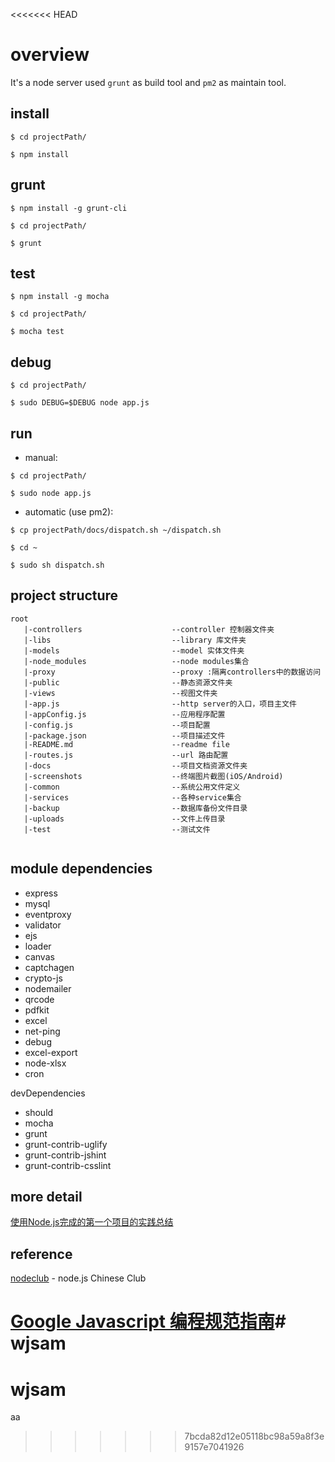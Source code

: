 <<<<<<< HEAD
# overview

It's a node server used `grunt` as build tool and `pm2` as maintain tool.

## install

```
$ cd projectPath/

$ npm install
```

## grunt

```
$ npm install -g grunt-cli

$ cd projectPath/

$ grunt
```

## test
```
$ npm install -g mocha

$ cd projectPath/

$ mocha test
```

## debug
```
$ cd projectPath/

$ sudo DEBUG=$DEBUG node app.js
```

## run

* manual:

```
$ cd projectPath/

$ sudo node app.js
```

* automatic (use pm2):

```
$ cp projectPath/docs/dispatch.sh ~/dispatch.sh

$ cd ~

$ sudo sh dispatch.sh 
```


## project structure
```
root
   |-controllers                    --controller 控制器文件夹
   |-libs                           --library 库文件夹                        
   |-models                         --model 实体文件夹
   |-node_modules                   --node modules集合
   |-proxy                          --proxy :隔离controllers中的数据访问
   |-public                         --静态资源文件夹
   |-views                          --视图文件夹
   |-app.js                         --http server的入口，项目主文件
   |-appConfig.js                   --应用程序配置
   |-config.js                      --项目配置
   |-package.json                   --项目描述文件
   |-README.md                      --readme file
   |-routes.js                      --url 路由配置
   |-docs                           --项目文档资源文件夹
   |-screenshots                    --终端图片截图(iOS/Android)
   |-common                         --系统公用文件定义
   |-services                       --各种service集合
   |-backup                         --数据库备份文件目录
   |-uploads                        --文件上传目录
   |-test                           --测试文件
   
```

## module dependencies

* express
* mysql
* eventproxy
* validator
* ejs
* loader
* canvas
* captchagen
* crypto-js
* nodemailer
* qrcode
* pdfkit
* excel
* net-ping
* debug
* excel-export
* node-xlsx
* cron

devDependencies

* should
* mocha
* grunt
* grunt-contrib-uglify
* grunt-contrib-jshint
* grunt-contrib-csslint

## more detail
[使用Node.js完成的第一个项目的实践总结](http://blog.csdn.net/yanghua_kobe/article/details/17199417)

## reference

[nodeclub](https://github.com/cnodejs/nodeclub) - node.js Chinese Club

[Google Javascript 编程规范指南](http://alloyteam.github.io/JX/doc/specification/google-javascript.xml#%E4%BB%A3%E7%A0%81%E6%A0%BC%E5%BC%8F%E5%8C%96)# wjsam 
=======
# wjsam

aa
>>>>>>> 7bcda82d12e05118bc98a59a8f3e9157e7041926
